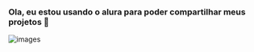 ### Ola, eu estou usando o alura para poder compartilhar meus projetos 👋
![images](https://github.com/ShadowDriver01/ShadowDriver01/assets/169453370/c10f6dcb-0b68-434e-bf3e-a9f45c7ed980)
<!--
**ShadowDriver01/ShadowDriver01** is a ✨ _special_ ✨ repository because its `README.md` (this file) appears on your GitHub profile.

Here are some ideas to get you started:

- 🔭 I’m currently working on ...
- 🌱 I’m currently learning ...
- 👯 I’m looking to collaborate on ...
- 🤔 I’m looking for help with ...
- 💬 Ask me about ...
- 📫 How to reach me: ...
- 😄 Pronouns: ...
- ⚡ Fun fact: ...
-->
